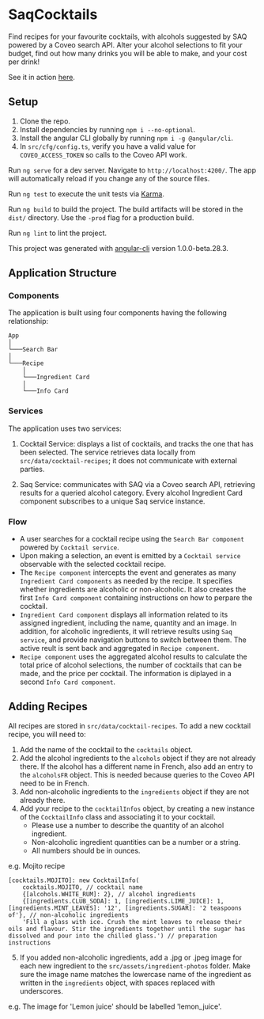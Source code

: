 # SaqCocktails

Find recipes for your favourite cocktails, with alcohols suggested by SAQ powered by a Coveo search API. Alter your alcohol selections to fit your budget, find out how many drinks you will be able to make, and your cost per drink!

See it in action [here](https://saq-cocktails.herokuapp.com/).

## Setup

1. Clone the repo.
2. Install dependencies by running `npm i --no-optional`.
3. Install the angular CLI globally by running `npm i -g @angular/cli`.
4. In `src/cfg/config.ts`, verify you have a valid value for `COVEO_ACCESS_TOKEN` so calls to the Coveo API work.

Run `ng serve` for a dev server. Navigate to `http://localhost:4200/`. The app will automatically reload if you change any of the source files.

Run `ng test` to execute the unit tests via [Karma](https://karma-runner.github.io).

Run `ng build` to build the project. The build artifacts will be stored in the `dist/` directory. Use the `-prod` flag for a production build.

Run `ng lint` to lint the project.

This project was generated with [angular-cli](https://github.com/angular/angular-cli) version 1.0.0-beta.28.3.

## Application Structure

### Components

The application is built using four components having the following relationship:

```
App
│
└───Search Bar
│
└───Recipe
    │
	└───Ingredient Card
	│
	└───Info Card
```

### Services

The application uses two services:

1. Cocktail Service: displays a list of cocktails, and tracks the one that has been selected. The service retrieves data locally from `src/data/cocktail-recipes`; it  does not communicate with external parties.

2. Saq Service: communicates with SAQ via a Coveo search API, retrieving results for a queried alcohol category. Every alcohol Ingredient Card component subscribes to a unique Saq service instance.

### Flow

- A user searches for a cocktail recipe using the `Search Bar component` powered by `Cocktail service`.
- Upon making a selection, an event is emitted by a `Cocktail service` observable with the selected cocktail recipe.
- The `Recipe component` intercepts the event and generates as many `Ingredient Card components` as needed by the recipe. It specifies whether ingredients are alcoholic or non-alcoholic. It also creates the first `Info Card component` containing instructions on how to perpare the cocktail.
- `Ingredient Card component` displays all information related to its assigned ingredient, including the name, quantity and an image. In addition, for alcoholic ingredients, it will retrieve results using `Saq service`, and provide navigation buttons to switch between them. The active reult is sent back and aggregated in `Recipe component`.
- `Recipe component` uses the aggregated alcohol results to calculate the total price of alcohol selections, the number of cocktails that can be made, and the price per cocktail. The information is diplayed in a second `Info Card component`.

## Adding Recipes

All recipes are stored in `src/data/cocktail-recipes`. To add a new cocktail recipe, you will need to:

1. Add the name of the cocktail to the `cocktails` object.
2. Add the alcohol ingredients to the `alcohols` object if they are not already there. If the alcohol has a different name in French, also add an entry to the `alcoholsFR` object. This is needed because queries to the Coveo API need to be in French.
3. Add non-alcoholic ingredients to the `ingredients` object if they are not already there.
4. Add your recipe to the `cocktailInfos` object, by creating a new instance of the `CocktailInfo` class and associating it to your cocktail.
	- Please use a number to describe the quantity of an alcohol ingredient.
	- Non-alcoholic ingredient quantities can be a number or a string.
	- All numbers should be in ounces.

e.g. Mojito recipe

	[cocktails.MOJITO]: new CocktailInfo(
		cocktails.MOJITO, // cocktail name
		{[alcohols.WHITE_RUM]: 2}, // alcohol ingredients
		{[ingredients.CLUB_SODA]: 1, [ingredients.LIME_JUICE]: 1,  [ingredients.MINT_LEAVES]: '12', [ingredients.SUGAR]: '2 teaspoons of'}, // non-alcoholic ingredients
		'Fill a glass with ice. Crush the mint leaves to release their oils and flavour. Stir the ingredients together until the sugar has dissolved and pour into the chilled glass.') // preparation instructions

5. If you added non-alcoholic ingredients, add a .jpg or .jpeg image for each new ingredient to the `src/assets/ingredient-photos` folder. Make sure the image name matches the lowercase name of the ingredient as written in the `ingredients` object, with spaces replaced with underscores.

e.g. The image for 'Lemon juice' should be labelled 'lemon_juice'.
